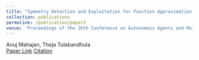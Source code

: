 ```yaml
---
title: "Symmetry Detection and Exploitation for Function Approximation in Deep RL"
collection: publications
permalink: /publication/paper3
venue: 'Proceedings of the 16th Conference on Autonomous Agents and MultiAgent Systems. 2017'
---
```

Anuj Mahajan, Theja Tulabandhula\
[Paper Link](http://anuj-mahajan.github.io/files/sdrl.pdf)    [Citation](/bibtex/paper3.html)

